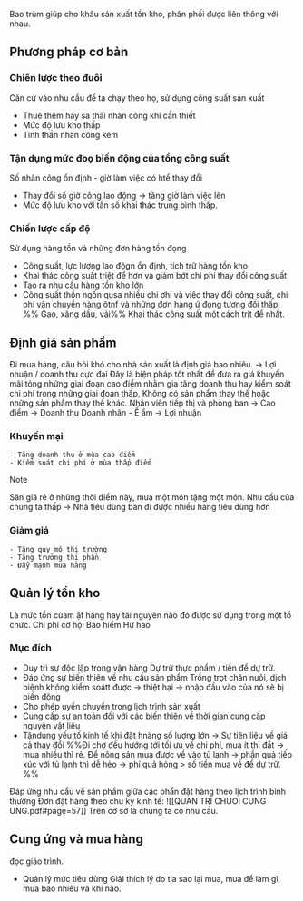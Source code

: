 Bao trùm giúp cho khâu sản xuất tồn kho, phân phối được liên thông với nhau.
## Phương pháp cơ bản
### Chiến lược theo đuổi
Căn cứ vào nhu cầu để ta chạy theo họ, sử dụng công suất sản xuất
- Thuê thêm hay sa thải nhân công khi cần thiết
- Mức độ lưu kho thấp
- Tinh thần nhân công kém
### Tận dụng mức đoọ biến động của tổng công suất
Số nhân công ổn định - giờ làm việc có htể thay đổi
- Thay đổi số giờ công lao động -> tăng giờ làm việc lên
- Mức độ lưu kho với tần số khai thác trung bình thấp.

### Chiến lược cấp độ
Sử dụng hàng tồn và những đơn hàng tồn đọng
- Công suất, lực lượng lao độgn ổn định, tích trữ hàng tồn kho
- Khai thác công suất triệt để hơn và giảm bớt chi phí thay đổi công suất
- Tạo ra nhu cầu hàng tồn kho lớn
- Công suất thồn ngốn qusa nhiều chi ơhí và việc thay đổi công suất, chi phí vận chuyển hàng ôtnf và những đơn hàng ứ đọng tương đối thấp.
%% Gạo, xăng dầu, vải%%
Khai thác công suất một cách trịt để nhất. 
## Định giá sản phẩm
Đi mua hàng, câu hỏi khó cho nhà sản xuất là định giá bao nhiêu.
-> Lợi nhuận / doanh thu cực đại
Đây là biện pháp tốt nhất để đưa ra giá khuyến mãi tỏng những giai đoạn cao điểm nhằm gia tăng doanh thu hay kiểm soát chi phí trong những giai đoạn thấp,
Không có sản phẩm thay thế hoặc những sản phẩm thay thế khác.
	Nhân viên tiếp thị và phòng ban -> Cao điểm -> Doanh thu 
	Doanh nhân - Ế ẩm -> Lợi nhuận

### Khuyến mại
	- Tăng doanh thu ở mùa cao điểm 
	- Kiểm soát chi phí ở mùa thấp điểm

>[!note] 
>Săn giá rẻ ở những thời điểm này, mua một món tặng một món.
>Nhu cầu của chúng ta thấp -> Nhà tiêu dùng bán đi được nhiều hàng tiêu dùng hơn
### Giảm giá
	- Tăng quy mô thị trường
	- Tăng trưởng thị phần
	- Đẩy mạnh mua hàng 

## Quản lý tồn kho
Là mức tồn củam ặt hàng hay tài nguyên nào đó được sử dụng trong một tổ chức.
	Chi phí cơ hội
	Bảo hiểm
	Hư hao
### Mục đích
- Duy trì sự độc lập trong vận hàng
Dự trữ thực phẩm / tiền để dự trữ.
- Đáp ứng sự biến thiên về nhu cầu sản phẩm 
Trồng trọt chăn nuôi, dịch biệnh không kiểm soátt được -> thiệt hại -> nhập đầu vào của nó sẽ bị biến động
- Cho phép uyển chuyển trong lịch trình sản xuất 
- Cung cấp sự an toàn đối với các biến thiên về thời gian cung cấp nguyên vật liệu
- Tậndụng yếu tố kinh tế khi đặt hnàng số lượng lớn
-> Sự tiên liệu về giá cả thay đổi
%%Đi chợ đều hướng tới tối ưu về chi phí, mua ít thì đắt -> mua nhiều thì rẻ. Để nông sản mua được về vào tủ lạnh -> phần quả tiếp xúc với tủ lạnh thì dễ hẻo -> phí quả hỏng > số tiền mua về để dự trữ.
%%

Đáp ứng nhu cầu về sản phẩm giữa các phần đặt hàng theo lịch trình bình thường
Đơn đặt hàng theo chu kỳ kinh tế:
![[QUAN TRI CHUOI CUNG UNG.pdf#page=57]]
Trên cơ sở là chúng ta có nhu cầu.

## Cung ứng và mua hàng
đọc giáo trình.

- Quản lý mức tiêu dùng
Giải thích lý do tịa sao lại mua, mua để làm gì, mua bao nhiêu và khi nào. 